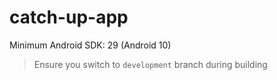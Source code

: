 # catch-up-app
Minimum Android SDK: 29 (Android 10)

> Ensure you switch to `development` branch during building
